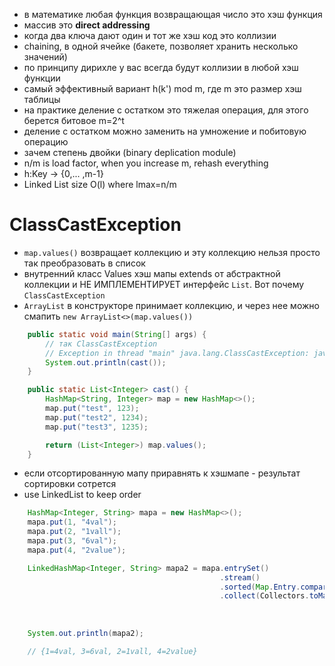 - в математике любая функция возвращающая число это хэш функция
- массив это **direct addressing**
- когда два ключа дают один и тот же хэш код это коллизии
- chaining, в одной ячейке (бакете, позволяет хранить несколько значений)
- по принципу дирихле у вас всегда будут коллизии в любой хэш функции
- самый эффективный вариант h(k') mod m, где m это размер хэш таблицы
- на практике деление с остатком это тяжелая операция, для этого берется битовое m=2^t
- деление с остатком можно заменить на умножение и побитовую операцию
- зачем степень двойки (binary deplication module)
- n/m is load factor, when you increase m, rehash everything
- h:Key -> {0,... ,m-1}
- Linked List size O(l) where lmax=n/m
# ClassCastException
- `map.values()` возвращает коллекцию и эту коллекцию нельзя просто так преобразовать в список
- внутренний класс Values хэш мапы extends от абстрактной коллекции и НЕ ИМПЛЕМЕНТИРУЕТ интерфейс `List`. Вот почему `ClassCastException`
- `ArrayList` в конструкторе принимает коллекцию, и через нее можно смапить `new ArrayList<>(map.values())`
  
```java
    public static void main(String[] args) {
        // так ClassCastException
        // Exception in thread "main" java.lang.ClassCastException: java.util.HashMap$Values cannot be cast to java.util.List
        System.out.println(cast());
    }

    public static List<Integer> cast() {
        HashMap<String, Integer> map = new HashMap<>();
        map.put("test", 123);
        map.put("test2", 1234);
        map.put("test3", 1235);

        return (List<Integer>) map.values();
    }
```


- если отсортированную мапу приравнять к хэшмапе - результат сортировки сотрется
- use LinkedList to keep order
```Java
    HashMap<Integer, String> mapa = new HashMap<>();
    mapa.put(1, "4val");
    mapa.put(2, "1vall");
    mapa.put(3, "6val");
    mapa.put(4, "2value");

    LinkedHashMap<Integer, String> mapa2 = mapa.entrySet()
                                               .stream()
                                               .sorted(Map.Entry.comparingByValue(Comparator.comparingInt(String::length)))
                                               .collect(Collectors.toMap(Map.Entry::getKey,
                                                                         Map.Entry::getValue,
                                                                         (o1, o2) -> o1,
                                                                         LinkedHashMap::new));
    System.out.println(mapa2);

    // {1=4val, 3=6val, 2=1vall, 4=2value}
```
